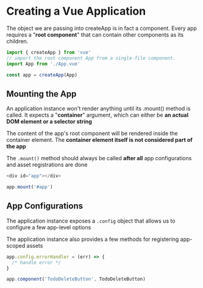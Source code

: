 # Creating a Vue Application

The object we are passing into createApp is in fact a component. Every app requires a "**root component**" that can contain other components as its children.

```ts
import { createApp } from 'vue'
// import the root component App from a single-file component.
import App from './App.vue'

const app = createApp(App)
```

## Mounting the App

An application instance won't render anything until its .mount() method is called. It expects a "**container**" argument, which can either be **an actual DOM element or a selector string**

The content of the app's root component will be rendered inside the container element. The **container element itself is not considered part of the app**

The `.mount()` method should always be called **after all** app configurations and asset registrations are done

```ts
<div id="app"></div>

app.mount('#app')
```

## App Configurations

The application instance exposes a `.config` object that allows us to configure a few app-level options

The application instance also provides a few methods for registering app-scoped assets

```js
app.config.errorHandler = (err) => {
  /* handle error */
}

app.component('TodoDeleteButton', TodoDeleteButton)
```
